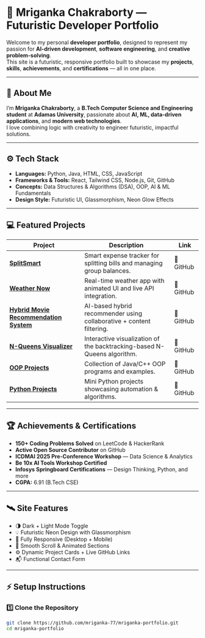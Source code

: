 # 🌌 Mriganka Chakraborty — Futuristic Developer Portfolio

Welcome to my personal **developer portfolio**, designed to represent my passion for **AI-driven development**, **software engineering**, and **creative problem-solving**.  
This site is a futuristic, responsive portfolio built to showcase my **projects**, **skills**, **achievements**, and **certifications** — all in one place.

---

## 🧠 About Me
I’m **Mriganka Chakraborty**, a **B.Tech Computer Science and Engineering student** at **Adamas University**, passionate about **AI, ML, data-driven applications**, and **modern web technologies**.  
I love combining logic with creativity to engineer futuristic, impactful solutions.

---

## ⚙️ Tech Stack
- **Languages:** Python, Java, HTML, CSS, JavaScript  
- **Frameworks & Tools:** React, Tailwind CSS, Node.js, Git, GitHub  
- **Concepts:** Data Structures & Algorithms (DSA), OOP, AI & ML Fundamentals  
- **Design Style:** Futuristic UI, Glassmorphism, Neon Glow Effects  

---

## 💻 Featured Projects

| Project | Description | Link |
|----------|--------------|------|
| **[SplitSmart](https://github.com/mriganka-77/SplitSmart.git)** | Smart expense tracker for splitting bills and managing group balances. | 🔗 GitHub |
| **[Weather Now](https://github.com/mriganka-77/Weather-Now.git)** | Real-time weather app with animated UI and live API integration. | 🔗 GitHub |
| **[Hybrid Movie Recommendation System](https://github.com/mriganka-77/HYBRID-MOVIE-RECOMMENDATION-SYSTEM.git)** | AI-based hybrid recommender using collaborative + content filtering. | 🔗 GitHub |
| **[N-Queens Visualizer](https://github.com/mriganka-77/N-QUEENS.git)** | Interactive visualization of the backtracking-based N-Queens algorithm. | 🔗 GitHub |
| **[OOP Projects](https://github.com/mriganka-77/OBJECT-ORIENTED-PROGRAMMING.git)** | Collection of Java/C++ OOP programs and examples. | 🔗 GitHub |
| **[Python Projects](https://github.com/mriganka-77/PYTHON-PROJECTS.git)** | Mini Python projects showcasing automation & algorithms. | 🔗 GitHub |

---

## 🏆 Achievements & Certifications
- **150+ Coding Problems Solved** on LeetCode & HackerRank  
- **Active Open Source Contributor** on GitHub  
- **ICDMAI 2025 Pre-Conference Workshop** — Data Science & Analytics  
- **Be 10x AI Tools Workshop Certified**  
- **Infosys Springboard Certifications** — Design Thinking, Python, and more  
- **CGPA:** 6.91 (B.Tech CSE)

---

## 🛰️ Site Features
- 🌗 Dark + Light Mode Toggle  
- 💡 Futuristic Neon Design with Glassmorphism  
- 📱 Fully Responsive (Desktop + Mobile)  
- 🧩 Smooth Scroll & Animated Sections  
- ⚙️ Dynamic Project Cards + Live GitHub Links  
- 📬 Functional Contact Form  

---

## ⚡ Setup Instructions

### 1️⃣ Clone the Repository
```bash
git clone https://github.com/mriganka-77/mriganka-portfolio.git
cd mriganka-portfolio
